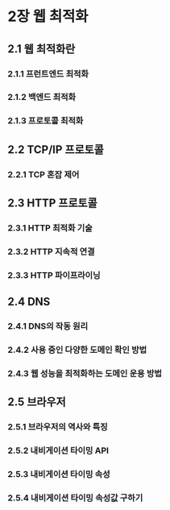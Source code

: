 # 2장 웹 최적화
## 2.1 웹 최적화란
### 2.1.1 프런트엔드 최적화
### 2.1.2 백엔드 최적화
### 2.1.3 프로토콜 최적화
## 2.2 TCP/IP 프로토콜
### 2.2.1 TCP 혼잡 제어
## 2.3 HTTP 프로토콜
### 2.3.1 HTTP 최적화 기술
### 2.3.2 HTTP 지속적 연결
### 2.3.3 HTTP 파이프라이닝
## 2.4 DNS
### 2.4.1 DNS의 작동 원리
### 2.4.2 사용 중인 다양한 도메인 확인 방법
### 2.4.3 웹 성능을 최적화하는 도메인 운용 방법
## 2.5 브라우저
### 2.5.1 브라우저의 역사와 특징
### 2.5.2 내비게이션 타이밍 API
### 2.5.3 내비게이션 타이밍 속성
### 2.5.4 내비게이션 타이밍 속성값 구하기
